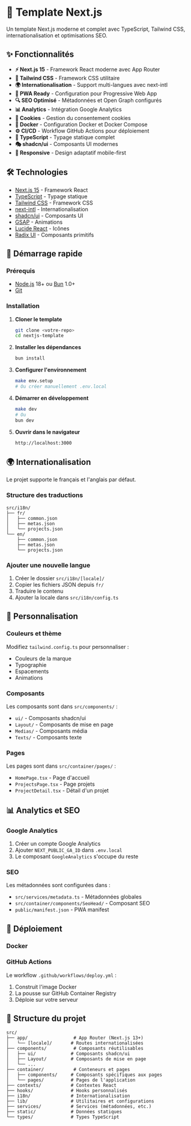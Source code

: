 # 🚀 Template Next.js

Un template Next.js moderne et complet avec TypeScript, Tailwind CSS, internationalisation et optimisations SEO.

## ✨ Fonctionnalités

- **⚡ Next.js 15** - Framework React moderne avec App Router
- **🎨 Tailwind CSS** - Framework CSS utilitaire
- **🌍 Internationalisation** - Support multi-langues avec next-intl
- **📱 PWA Ready** - Configuration pour Progressive Web App
- **🔍 SEO Optimisé** - Métadonnées et Open Graph configurés
- **📊 Analytics** - Intégration Google Analytics
- **🍪 Cookies** - Gestion du consentement cookies
- **🐳 Docker** - Configuration Docker et Docker Compose
- **⚙️ CI/CD** - Workflow GitHub Actions pour déploiement
- **🎯 TypeScript** - Typage statique complet
- **🎭 shadcn/ui** - Composants UI modernes
- **📱 Responsive** - Design adaptatif mobile-first

## 🛠️ Technologies

- [Next.js 15](https://nextjs.org/) - Framework React
- [TypeScript](https://www.typescriptlang.org/) - Typage statique
- [Tailwind CSS](https://tailwindcss.com/) - Framework CSS
- [next-intl](https://next-intl-docs.vercel.app/) - Internationalisation
- [shadcn/ui](https://ui.shadcn.com/) - Composants UI
- [GSAP](https://greensock.com/gsap/) - Animations
- [Lucide React](https://lucide.dev/) - Icônes
- [Radix UI](https://www.radix-ui.com/) - Composants primitifs

## 🚀 Démarrage rapide

### Prérequis

- [Node.js](https://nodejs.org/) 18+ ou [Bun](https://bun.sh/) 1.0+
- [Git](https://git-scm.com/)

### Installation

1. **Cloner le template**

   ```bash
   git clone <votre-repo>
   cd nextjs-template
   ```

2. **Installer les dépendances**

   ```bash
   bun install
   ```

3. **Configurer l'environnement**

   ```bash
   make env.setup
   # Ou créer manuellement .env.local
   ```

4. **Démarrer en développement**

   ```bash
   make dev
   # Ou
   bun dev
   ```

5. **Ouvrir dans le navigateur**
   ```
   http://localhost:3000
   ```

## 🌍 Internationalisation

Le projet supporte le français et l'anglais par défaut.

### Structure des traductions

```
src/i18n/
├── fr/
│   ├── common.json
│   ├── metas.json
│   └── projects.json
└── en/
    ├── common.json
    ├── metas.json
    └── projects.json
```

### Ajouter une nouvelle langue

1. Créer le dossier `src/i18n/[locale]/`
2. Copier les fichiers JSON depuis `fr/`
3. Traduire le contenu
4. Ajouter la locale dans `src/i18n/config.ts`

## 🎨 Personnalisation

### Couleurs et thème

Modifiez `tailwind.config.ts` pour personnaliser :

- Couleurs de la marque
- Typographie
- Espacements
- Animations

### Composants

Les composants sont dans `src/components/` :

- `ui/` - Composants shadcn/ui
- `Layout/` - Composants de mise en page
- `Medias/` - Composants média
- `Texts/` - Composants texte

### Pages

Les pages sont dans `src/container/pages/` :

- `HomePage.tsx` - Page d'accueil
- `ProjectsPage.tsx` - Page projets
- `ProjectDetail.tsx` - Détail d'un projet

## 📊 Analytics et SEO

### Google Analytics

1. Créer un compte Google Analytics
2. Ajouter `NEXT_PUBLIC_GA_ID` dans `.env.local`
3. Le composant `GoogleAnalytics` s'occupe du reste

### SEO

Les métadonnées sont configurées dans :

- `src/services/metadata.ts` - Métadonnées globales
- `src/container/components/SeoHead/` - Composant SEO
- `public/manifest.json` - PWA manifest

## 🐳 Déploiement

### Docker

### GitHub Actions

Le workflow `.github/workflows/deploy.yml` :

1. Construit l'image Docker
2. La pousse sur GitHub Container Registry
3. Déploie sur votre serveur

## 📁 Structure du projet

```
src/
├── app/                 # App Router (Next.js 13+)
│   └── [locale]/       # Routes internationalisées
├── components/          # Composants réutilisables
│   ├── ui/             # Composants shadcn/ui
│   ├── Layout/         # Composants de mise en page
│   └── ...
├── container/           # Conteneurs et pages
│   ├── components/     # Composants spécifiques aux pages
│   └── pages/          # Pages de l'application
├── contexts/           # Contextes React
├── hooks/              # Hooks personnalisés
├── i18n/               # Internationalisation
├── lib/                # Utilitaires et configurations
├── services/           # Services (métadonnées, etc.)
├── static/             # Données statiques
└── types/              # Types TypeScript
```
